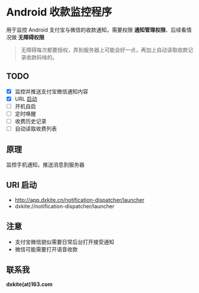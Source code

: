 # Android 收款监控程序

用于监控 Android 支付宝与微信的收款通知，需要权限 **通知管理权限**、后续看情况做 **无障碍权限**

> 无障碍每次都要授权，弄到服务器上可能会好一点，再加上自动读取收款记录收款码啥的。

## TODO

- [x] 监控并推送支付宝微信通知内容
- [x] URL [启动](http://app.dxkite.cn/notification-dispatcher/launcher)
- [ ] 开机自启
- [ ] 定时唤醒
- [ ] 收费历史记录
- [ ] 自动读取收费列表

## 原理

监控手机通知，推送消息到服务器  

## URI 启动
- http://app.dxkite.cn/notification-dispatcher/launcher
- dxkite://notification-dispatcher/launcher

## 注意

- 支付宝微信貌似需要日常后台打开接受通知
- 微信可能需要打开语音收款

## 联系我

**dxkite(at)163.com** 

